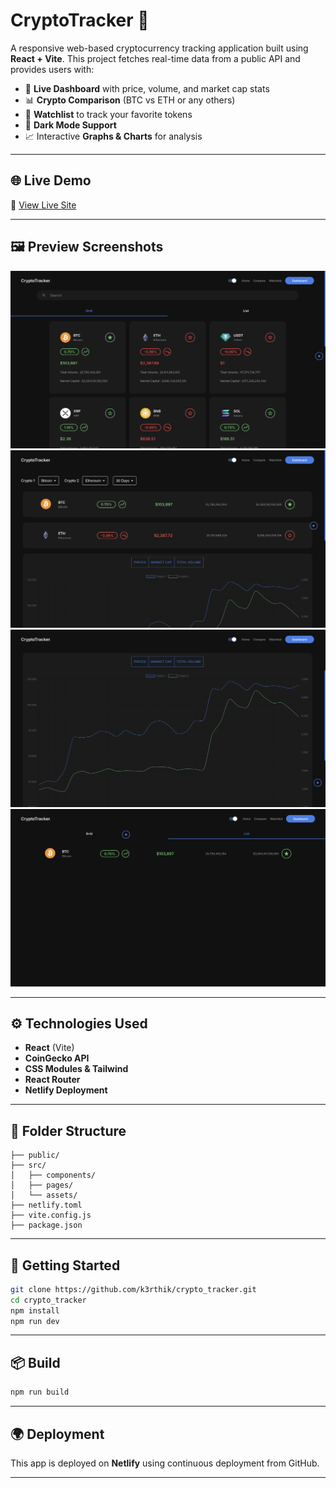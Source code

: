 # CryptoTracker 🚀

A responsive web-based cryptocurrency tracking application built using **React + Vite**. This project fetches real-time data from a public API and provides users with:
- 🔎 **Live Dashboard** with price, volume, and market cap stats
- 📊 **Crypto Comparison** (BTC vs ETH or any others)
- 📌 **Watchlist** to track your favorite tokens
- 🌙 **Dark Mode Support**
- 📈 Interactive **Graphs & Charts** for analysis

---

## 🌐 Live Demo  
🔗 [View Live Site](https://crypto-tracker-app-ui.netlify.app)

---

## 🖼️ Preview Screenshots

![Screenshot](cyrpto1.png)
![Screenshot](cyrpto2.png)
![Screenshot](cyrpto3.png)
![Screenshot](cyrpto4.png)

---

## ⚙️ Technologies Used
- **React** (Vite)
- **CoinGecko API**
- **CSS Modules & Tailwind**
- **React Router**
- **Netlify Deployment**

---

## 📁 Folder Structure

```
├── public/
├── src/
│   ├── components/
│   ├── pages/
│   └── assets/
├── netlify.toml
├── vite.config.js
├── package.json
```

---

## 🚀 Getting Started

```bash
git clone https://github.com/k3rthik/crypto_tracker.git
cd crypto_tracker
npm install
npm run dev
```

---

## 📦 Build

```bash
npm run build
```

---

## 🌍 Deployment

This app is deployed on **Netlify** using continuous deployment from GitHub.

---


